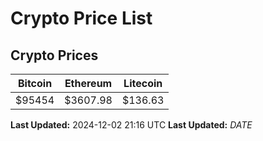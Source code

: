 # Crypto Price List

## Crypto Prices
| Bitcoin | Ethereum | Litecoin |
| ------- | -------- | -------- |
| $95454 | $3607.98 | $136.63 |
**Last Updated:** 2024-12-02 21:16 UTC
**Last Updated:** $DATE$
